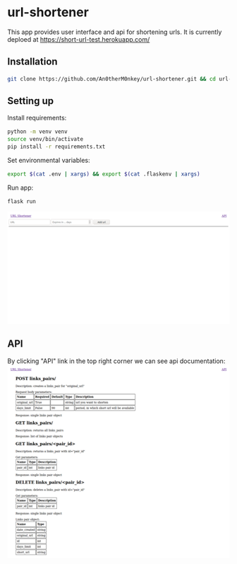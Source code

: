# url-shortener
This app provides user interface and api for shortening urls.
It is currently deploed at https://short-url-test.herokuapp.com/

## Installation
```bash
git clone https://github.com/An0therM0nkey/url-shortener.git && cd url-shortener
```

## Setting up
Install requirements:
```bash
python -m venv venv
source venv/bin/activate
pip install -r requirements.txt
```
Set environmental variables:
```bash
export $(cat .env | xargs) && export $(cat .flaskenv | xargs)
```
Run app:
```bash
flask run
```
<kbd>![](/screenshots/main_page.png)</kbd>

## API
By clicking "API" link in the top right corner we can see api documentation:
<kbd>![](/screenshots/api_root.png)<kbd>
